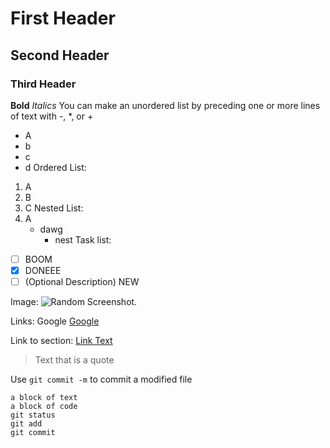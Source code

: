 # First Header
## Second Header
### Third Header
**Bold**
*Italics*
You can make an unordered list by preceding one or more lines of text with -, *, or +
- A
- b
- c
- d
Ordered List:
1. A
2. B
3. C
Nested List:
1. A
   - dawg
     - nest
Task list:
- [ ] BOOM
- [x] DONEEE
- [ ] \(Optional Description) NEW

Image: 
![Random Screenshot.](https://myoctocat.com/assets/images/base-octocat.svg)

Links:
Google [Google](https://google.com)

Link to section: [Link Text](#first-header)

> Text that is a quote

Use `git commit -m` to commit a modified file

```
a block of text
a block of code
git status
git add
git commit
```

